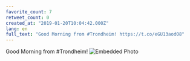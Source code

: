 ```yaml
---
favorite_count: 7
retweet_count: 0
created_at: "2019-01-20T10:04:42.000Z"
lang: en
full_text: "Good Morning from #Trondheim! https://t.co/eGU13aodO8"
---
```


Good Morning from #Trondheim!
![Embedded Photo](https://twitter-media-coderbyheart.s3.eu-north-1.amazonaws.com/1086927491820867584-DxWKyIHWoAE9Owf.jpg)
